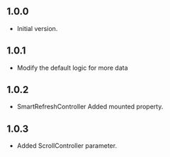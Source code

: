 ## 1.0.0

- Initial version.

## 1.0.1

- Modify the default logic for more data

## 1.0.2
- SmartRefreshController Added mounted property.

## 1.0.3
- Added ScrollController parameter.